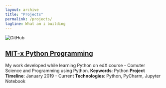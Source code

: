```yaml
---
layout: archive
title: "Projects"
permalink: /projects/
tagline: What am i building
---
```


![GitHub](https://ashmichheda.github.io/images/github.png)
## [MIT-x Python Programming](https://github.com/ashmichheda/MITx-6.00.1x-python-programming)

My work developed while learning Python on edX course - Comuter Science and Programming using Python.
**Keywords**: Python
**Project Timeline**: January 2019 - Current
**Technologies**: Python, PyCharm, Jupyter Notebook


